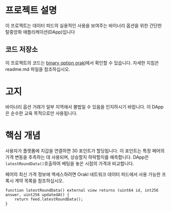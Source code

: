 # 프로젝트 설명

이 프로젝트는 데이터 피드의 실용적인 사용을 보여주는 바이너리 옵션을 위한 간단한 탈중앙화 애플리케이션(DApp)입니다

## 코드 저장소

이 프로젝트의 코드는 [binary option orakl](https://github.com/Bisonai/orakl-demo-binary-option)에서 확인할 수 있습니다. 자세한 지침은 readme.md 파일을 참조하십시오.

# 고지

바이너리 옵션 거래가 일부 지역에서 불법일 수 있음을 인지하시기 바랍니다. 이 DApp은 순수한 교육 목적으로만 사용됩니다.

# 핵심 개념

사용자가 플랫폼에 지갑을 연결하면 30 포인트가 할당됩니다. 이 포인트는 특정 페어의 가격 변동을 추측하는 데 사용되며, 상승할지 하락할지를 예측합니다. DApp은 `latestRoundData()`호출하여 베팅을 놓은 시점의 가격과 비교합니다.

페어의 최신 가격 정보에 액세스하려면 Orakl 네트워크 데이터 피드에서 사용 가능한 프록시 계약 목록을 참조하십시오.

```solidity
function latestRoundData() external view returns (uint64 id, int256 answer, uint256 updatedAt) {
    return feed.latestRoundData();
}
```
